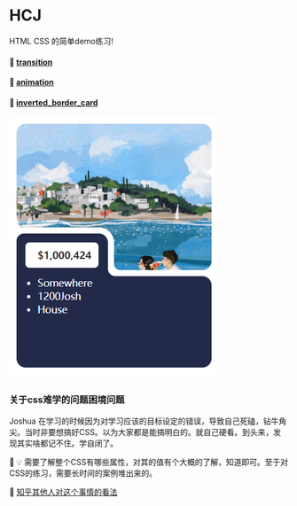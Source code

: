 # HCJ

HTML CSS 的简单demo练习!

#### :small_orange_diamond: [transition](./HCJ_demo/transition/)
#### :small_orange_diamond: [animation](./HCJ_demo/animation/)
#### :small_orange_diamond: [inverted_border_card](./HCJ_demo/inverted_border_card/index.html)

![Card Preview](./HCJ_demo/inverted_border_card/assets/cardPreview.PNG "Card Preview")











### 关于css难学的问题困境问题

  Joshua 在学习的时候因为对学习应该的目标设定的错误，导致自己死磕，钻牛角尖。当时非要想搞好CSS。以为大家都是能搞明白的。就自己硬看。到头来，发现其实啥都记不住。学自闭了。

  :rabbit: :bulb: 需要了解整个CSS有哪些属性，对其的值有个大概的了解，知道即可。至于对CSS的练习，需要长时间的案例堆出来的。

  :page_with_curl: [知乎其他人对这个事情的看法](https://www.zhihu.com/question/66167982/answer/1160351616)
